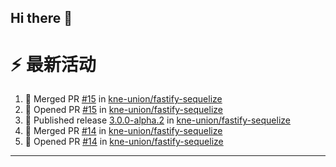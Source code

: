 ## Hi there 👋

<!--

**Here are some ideas to get you started:**

🙋‍♀️ A short introduction - what is your organization all about?
🌈 Contribution guidelines - how can the community get involved?
👩‍💻 Useful resources - where can the community find your docs? Is there anything else the community should know?
🍿 Fun facts - what does your team eat for breakfast?
🧙 Remember, you can do mighty things with the power of [Markdown](https://docs.github.com/github/writing-on-github/getting-started-with-writing-and-formatting-on-github/basic-writing-and-formatting-syntax)
-->


# ⚡ 最新活动

<!--START_SECTION:activity-->
1. 🎉 Merged PR [#15](https://github.com/kne-union/fastify-sequelize/pull/15) in [kne-union/fastify-sequelize](https://github.com/kne-union/fastify-sequelize)
2. 💪 Opened PR [#15](https://github.com/kne-union/fastify-sequelize/pull/15) in [kne-union/fastify-sequelize](https://github.com/kne-union/fastify-sequelize)
3. 🚀 Published release [3.0.0-alpha.2](https://github.com/kne-union/fastify-sequelize/releases/tag/3.0.0-alpha.2) in [kne-union/fastify-sequelize](https://github.com/kne-union/fastify-sequelize)
4. 🎉 Merged PR [#14](https://github.com/kne-union/fastify-sequelize/pull/14) in [kne-union/fastify-sequelize](https://github.com/kne-union/fastify-sequelize)
5. 💪 Opened PR [#14](https://github.com/kne-union/fastify-sequelize/pull/14) in [kne-union/fastify-sequelize](https://github.com/kne-union/fastify-sequelize)
<!--END_SECTION:activity-->

---
